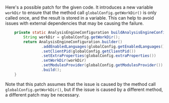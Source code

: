 Here's a possible patch for the given code. It introduces a new variable `workDir` to ensure that the method call `globalConfig.getWorkDir()` is only called once, and the result is stored in a variable. This can help to avoid issues with external dependencies that may be causing the failure.
```java
    private static AnalysisEngineConfiguration buildAnalysisEngineConfiguration() {
        String workDir = globalConfig.getWorkDir();
        return AnalysisEngineConfiguration.builder()
                .addEnabledLanguages(globalConfig.getEnabledLanguages())
                .setClientPid(globalConfig.getClientPid())
                .setExtraProperties(globalConfig.extraProperties())
                .setWorkDir(workDir)
                .setModulesProvider(globalConfig.getModulesProvider())
                .build();
    }
```
Note that this patch assumes that the issue is caused by the method call `globalConfig.getWorkDir()`, but if the issue is caused by a different method, a different patch may be necessary.